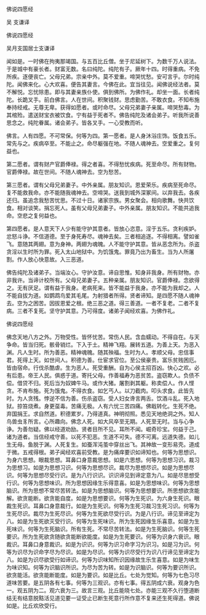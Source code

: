   佛说四愿经  

吴 支谦译  

佛说四愿经  

吴月支国居士支谦译  

闻如是。一时佛在拘夷那竭国。与五百比丘僧。坐于尼延树下。为数千万人说法。于是城中有豪长者。财富无数。名曰纯陀。纯陀有子。厥年十四。时得重病。不免所疾。逐便丧亡。父母兄弟。宗亲中外。莫不爱重。啼哭忧愁。安可言乎。尔时纯陀。闻佛来化。心大欢喜。便告其妻言。今佛在此。宜当往见。闻佛说经法者。莫不解悦。忘忧除患。即与其妻亲族仆使。俱到佛所。为佛作礼。却坐一面。长者纯陀。长跪叉手。前白佛言。人在世间。积聚钱财。思虑勤苦。不敢衣食。不知布施奉持经戒。无尊无卑。获得如愿者。或时命尽。父母兄弟妻子亲属。啼哭愁毒。为其棺殓。遣送财宝衣被饮食。宁有益于死者不。佛告纯陀及诸会弟子。听我所说善思念之。纯陀眷属。诸会弟子。皆各叉手。一心受教而听。  

佛言。人有四愿。不可常保。何等为四。第一愿者。是人身沐浴庄饰。饭食五乐。常先与之。疾病卒至。不能止之。命尽躯强在地。不随人魂神去。空爱重之。复何益也。  

第二愿者。谓有财产官爵俸禄。得之者喜。不得愁忧疾病。死至命尽。所有财物。官爵俸禄。故在世间。不随人魂神去。空为愁苦。  

第三愿者。谓有父母兄弟妻子。中外亲属。朋友知识。恩爱荣乐。疾病至死命尽。复不能救我命。亦不能随我魂神去。空啼哭。送我到城外深冢间。以弃我去。各疾还归。虽追念我愁苦忧思。不过十日。诸家宗族。男女聚会。相向歌舞。快共饮食。相对谈笑。捐忘死人。虽有父母兄弟妻子。中外亲属。朋友知识。不能共追我命。空悲之复何益也。  

第四愿者。是人意天下人少有能守护其意者。皆放心恣意。淫于五乐。贪利疾妒。忿怒斗诤。不信道德。至于身死寿尽。魂神去矣。三者相追逐。不得相离。譬如雀飞。意随其两翅。意为身神。两翅为魂魄。人不能守护其意。皆从恶念所为。杀盗贪淫以生时所为罪。死入太山地狱中。为饥饿鬼。罪竟乃出为畜生。当为人所屠割。作人放心快意故。入三恶道。  

佛告纯陀及诸弟子。当端汝心。守护汝意。谛自思惟。知身非我身。所有财物。亦非我许。当谛计校所有。父母兄弟妻子。五种亲属。朋友知识。官爵俸禄。念欲得之。无有厌足。谓有益于我身。老病死来。皆不能益于我身。亦不能为我却之。人不能自拔为道。如鹦鹉鸟爱其毛尾。为射猎者所得。贤者谛知。是四愿不随人魂神去。空为之困苦。因拔恩爱之根。绝三恶之道。得三善道。一者不复老。二者不复病。三者不复死。坚守护其意。乃可得度。诸弟子闻经欢喜。为佛作礼。  

佛说四愿经  

佛念天地八方之外。万物受性。皆怀忧苦。常伤人民。含血蠕动。不得自在。与天争命。皆当归死。骸骨销烂。下入于土。精神飞翔。展转五道。为善上天。为恶入渊。凡人生时。所为善恶。精神魂魄。随其殃福。生时为人。孝顺父母。忠信事君。死得上天。如世间人。积德为善。仕宦求官位。至公侯豪贵。富乐贫贱困厄。皆由宿命。行伐杀酷虐。生为恶人。死受重酬。自为心侯主招百凶。快心之欢。必有后患。帝王人民。俱惑于道。寄托父母。作善福寿为恶贫苦。盗窃欺人。负债不偿。借贷不归。死后当为奴婢牛马。或作大猪。屠割剥其躯。称卖偿人。作人悭贪。不肯布施。死为饿鬼。不得衣食。如乞丐人。以刀截肉。叩头求食。此皆先时。为人贪残。悖逆不信为善。伤杀盗窃。受人妇女谗言两舌。饮酒斗乱。死入地狱。掠笞烧煮。身更虿毒。苦痛无极。人有六忧三苦四痛。佛戢转化。生死不绝。弃国捐王。求自然道。积德累岁。乃得道真。神明彻照。悉见天地绝洞之外。知人鸟兽虫豸所言。心所趣向。佛念人死。如大风卒至无期。人死至无时。当与心争诤。为善勿疑。佛以经道劝励。贤者目所不见。耳所不闻。崛奇珍宝。何益于己。诸为道者。当信经戒守善。以死不犯恶。生道不可失。德不可离。远道失德。如儿生无母。鱼脱于渊。人死复生。如蚕浑沌茧中穿丝出飞。其神故一变形易壳。道成于微。五戒得根。弟子闻经欢喜前受教。是为痛痒要识如谛知也。何等为思想识。为身六思想。眼裁思想。耳鼻口身意裁思想。如是六思想。何等为思想习识。裁习为思想习。如是为思想习识。何等为思想尽识。裁尽为思想尽识。如是为思想尽识。何等为思想尽受行识。是为八行识识。识识谛见到谛定意为八。如是尽思想受行识。何等为思想味识。所为思想因缘生乐得意喜。如是为思想味识。何等为思想脑识。所为思想不常尽苦转法。如是为思想脑识。何等为思想要识。所思想欲贪能解。欲贪能断。欲贪能自度。如是为思想要识。何等为生死识。为六身生死识。眼裁生死识。耳鼻口身意裁行。如是为生死识。何等为生死习裁习生死习识。何等为生死尽识。裁尽为生死尽识。何等为生死欲尽受行识。为是八行识。谛见至谛定为八。如是为生死欲灭受行识。何等为生死味识。所为生死因缘生乐喜意。如是为生死味识。何等为生死脑识。所有生死。不常尽苦转法。如是为生死脑识。何等生死要识。所为生死欲贪随欲贪能断欲能度。如是为生死要识。何等为识身六衰识。眼裁识。耳鼻口身意裁识。如是为识识。何等为识习命字习为识习。如是习为识。何等为识尽为识命字尽为尽识。如是为尽识。何等为识尽受行为识八行谛见至谛定为八。如是为识尽欲受行如谛识。何等为识味知所识因缘故生乐生喜意。如是为味生为味识知。何等为识脑识所识。为尽为苦为转。如是为识脑识。何等为要识所识。欲贪能活。欲贪能断能度。如是为要识。如是比丘。七处为觉知。何等为七色习尽道味苦要。是五阴各有七事。何等为三观识。亦有七事。得五阴成六衰。观身为色一。观五阴为二。观六衰为三。故言三观。比丘能晓七处。亦能三观不久行堕道断结无有结意脱黠活见道见要一证受止已断生死意行所作意不复来还生死得道。佛说如是。比丘欢欣受行。  
